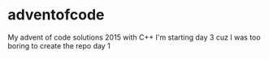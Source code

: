# adventofcode

My advent of code solutions 2015 with C++
I'm starting day 3 cuz I was too boring to create the repo day 1
